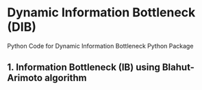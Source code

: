 # Dynamic Information Bottleneck (DIB)
Python Code for Dynamic Information Bottleneck Python Package

## 1. Information Bottleneck (IB) using Blahut-Arimoto algorithm

